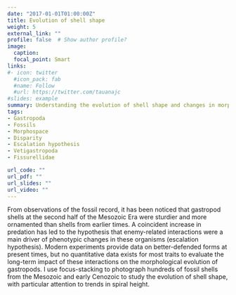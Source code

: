 ```yaml
---
date: "2017-01-01T01:00:00Z"
title: Evolution of shell shape
weight: 5
external_link: ""
profile: false  # Show author profile?
image:
  caption: 
  focal_point: Smart
links:
#- icon: twitter
  #icon_pack: fab
  #name: Follow
  #url: https://twitter.com/tauanajc
#slides: example
summary: Understanding the evolution of shell shape and changes in morphospace over large geological scales.
tags:
- Gastropoda
- Fossils
- Morphospace
- Disparity
- Escalation hypothesis
- Vetigastropoda
- Fissurellidae

url_code: ""
url_pdf: ""
url_slides: ""
url_video: ""
---
```


From observations of the fossil record, it has been noticed that gastropod shells at the second half of the Mesozoic Era were sturdier and more ornamented than shells from earlier times. A coincident increase in predation has led to the hypothesis that enemy-related interactions were a main driver of phenotypic changes in these organisms (escalation hypothesis). Modern experiments provide data on better-defended forms at present times, but no quantitative data exists for most traits to evaluate the long-term impact of these interactions on the morphological evolution of gastropods. I use focus-stacking to photograph hundreds of fossil shells from the Mesozoic and early Cenozoic to study the evolution of shell shape, with particular attention to trends in spiral height.
